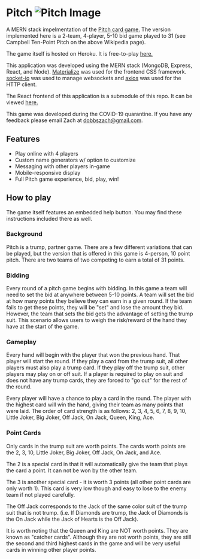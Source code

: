 # Pitch ![Pitch Image](https://github.com/zldobbs/pitch-client/blob/66ad47dd830841beb1d8812cb369307d46a02446/src/assets/img/cards/preview_image.png?raw=true)

A MERN stack impelmentation of the [Pitch card game.](https://en.wikipedia.org/wiki/Pitch_%28card_game%29) The version implemented here is a 2-team, 4-player, 5-10 bid game played to 31 (see Campbell Ten-Point Pitch on the above Wikipedia page). 

The game itself is hosted on Heroku. It is free-to-play [here.](https://dobbs-pitch.herokuapp.com/)

This application was developed using the MERN stack (MongoDB, Express, React, and Node). [Materialize](https://materializecss.com/) was used for the frontend CSS framework. [socket-io](https://socket.io/) was used to manage websockets and [axios](https://github.com/axios/axios) was used for the HTTP client. 

The React frontend of this application is a submodule of this repo. It can be viewed [here.](https://github.com/zldobbs/pitch-client)

This game was developed during the COVID-19 quarantine. If you have any feedback please email Zach at dobbszach@gmail.com.

## Features

* Play online with 4 players
* Custom name generators w/ option to customize
* Messaging with other players in-game 
* Mobile-responsive display 
* Full Pitch game experience, bid, play, win! 

## How to play 

The game itself features an embedded help button. You may find these instructions included there as well. 

### Background

Pitch is a trump, partner game. There are a few different variations that can be played, but the version that is offered in this game is 4-person, 10 point pitch. There are two teams of two competing to earn a total of 31 points.

### Bidding

Every round of a pitch game begins with bidding. In this game a team will need to set the bid at anywhere between 5-10 points. A team will set the bid at how many points they believe they can earn in a given round. If the team fails to get these points, they will be "set" and lose the amount they bid. However, the team that sets the bid gets the advantage of setting the trump suit. This scenario allows users to weigh the risk/reward of the hand they have at the start of the game.

### Gameplay

Every hand will begin with the player that won the previous hand. That player will start the round. If they play a card from the trump suit, all other players must also play a trump card. If they play off the trump suit, other players may play on or off suit. If a player is required to play on suit and does not have any trump cards, they are forced to "go out" for the rest of the round.

Every player will have a chance to play a card in the round. The player with the highest card will win the hand, giving their team as many points that were laid. The order of card strength is as follows: 2, 3, 4, 5, 6, 7, 8, 9, 10, Little Joker, Big Joker, Off Jack, On Jack, Queen, King, Ace.

### Point Cards

Only cards in the trump suit are worth points. The cards worth points are the 2, 3, 10, Little Joker, Big Joker, Off Jack, On Jack, and Ace.

The 2 is a special card in that it will automatically give the team that plays the card a point. It can not be won by the other team.

The 3 is another special card - it is worth 3 points (all other point cards are only worth 1). This card is very low though and easy to lose to the enemy team if not played carefully.

The Off Jack corresponds to the Jack of the same color suit of the trump suit that is not trump. (i.e. If Diamonds are trump, the Jack of Diamonds is the On Jack while the Jack of Hearts is the Off Jack).

It is worth noting that the Queen and King are NOT worth points. They are known as "catcher cards". Although they are not worth points, they are still the second and third highest cards in the game and will be very useful cards in winning other player points.
